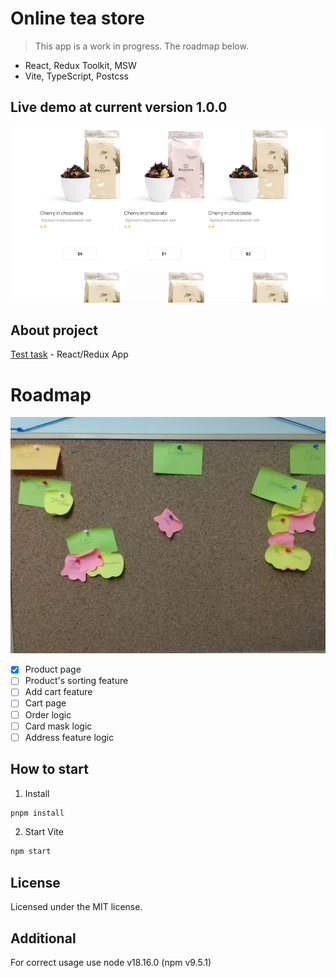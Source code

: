 # Online tea store

> This app is a work in progress. The roadmap below.

- React, Redux Toolkit, MSW
- Vite, TypeScript, Postcss

## Live demo at current version 1.0.0

![](./public/images/demo.png)

## About project

[Test task](https://triangular-team-7b7.notion.site/Test-task-6d60e05aa6a44b63be8084823b7b5726) - React/Redux App

# Roadmap

![](./public/images/canban.jpeg)


- [x] Product page
- [ ] Product's sorting feature
- [ ] Add cart feature
- [ ] Cart page
- [ ] Order logic
- [ ] Card mask logic
- [ ] Address feature logic

## How to start

1. Install

```bash
pnpm install
```

2. Start Vite

```bash
npm start
```

## License

Licensed under the MIT license.

## Additional
For correct usage use
node v18.16.0 (npm v9.5.1)
